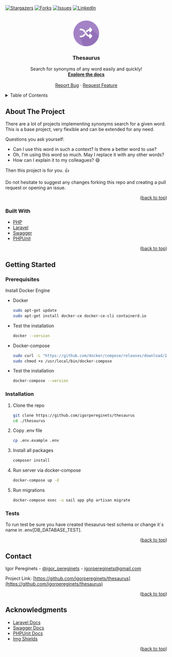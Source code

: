 <!-- PROJECT SHIELDS -->

[![Stargazers][stars-shield]][stars-url]
[![Forks][forks-shield]][forks-url]
[![Issues][issues-shield]][issues-url]
[![LinkedIn][linkedin-shield]][linkedin-url]

<!-- PROJECT LOGO -->
<br />
<div align="center">
  <a href="https://github.com/igorpereginets/thesaurus">
    <img src="resources/images/synonymicon.png" alt="Thesaurus" width="80" height="80">
  </a>

<h3 align="center">Thesaurus</h3>

  <p align="center">
    Search for synonyms of any word easily and quickly!
    <br />
    <a href="https://github.com/igorpereginets/thesaurus"><strong>Explore the docs</strong></a>
    <br />
    <br />
    <a href="https://github.com/igorpereginets/thesaurus/issues">Report Bug</a>
    ·
    <a href="https://github.com/igorpereginets/thesaurus/issues">Request Feature</a>
  </p>
</div>

<!-- TABLE OF CONTENTS -->
<details>
  <summary>Table of Contents</summary>
  <ol>
    <li>
      <a href="#about-the-project">About The Project</a>
      <ul>
        <li><a href="#built-with">Built With</a></li>
      </ul>
    </li>
    <li>
      <a href="#getting-started">Getting Started</a>
      <ul>
        <li><a href="#prerequisites">Prerequisites</a></li>
        <li><a href="#installation">Installation</a></li>
        <li><a href="#tests">Tests</a></li>
      </ul>
    </li>
    <li><a href="#contact">Contact</a></li>
    <li><a href="#acknowledgments">Acknowledgments</a></li>
  </ol>
</details>

<!-- ABOUT THE PROJECT -->

## About The Project

There are a lot of projects implementing synonyms search for a given word. This is a base project, very flexible and can
be extended for any need.


Questions you ask yourself:

* Can I use this word in such a context? Is there a better word to use?
* Oh, I'm using this word so much. May I replace it with any other words?
* How can I explain it to my colleagues? :smile:

Then this project is for you. :+1:

Do not hesitate to suggest any changes forking this repo and creating a pull request or opening an issue.

<p align="right">(<a href="#top">back to top</a>)</p>

### Built With

* [PHP](https://www.php.net/)
* [Laravel](https://laravel.com)
* [Swagger](https://swagger.io/)
* [PHPUnit](https://phpunit.de/)

<p align="right">(<a href="#top">back to top</a>)</p>

<!-- GETTING STARTED -->

## Getting Started
### Prerequisites

Install Docker Engine

* Docker
  ```sh
  sudo apt-get update
  sudo apt-get install docker-ce docker-ce-cli containerd.io
  ```
* Test the installation
  ```sh
  docker --version
  ```
* Docker-compose
  ```sh
  sudo curl -L "https://github.com/docker/compose/releases/download/1.29.2/docker-compose-$(uname -s)-$(uname -m)" -o /usr/local/bin/docker-compose
  sudo chmod +x /usr/local/bin/docker-compose
  ```
* Test the installation
  ```sh
  docker-compose --version
  ```

### Installation

1. Clone the repo
   ```sh
   git clone https://github.com/igorpereginets/thesaurus
   cd ./thesaurus
   ```
2. Copy .env file
   ```sh
   cp .env.example .env
   ```
3. Install all packages
   ```sh
   composer install
   ```
4. Run server via docker-compose
    ```sh
   docker-compose up -d
   ```
5. Run migrations
    ```sh
   docker-compose exec -u sail app php artisan migrate
   ```

### Tests

To run test be sure you have created thesaurus-test schema or change it`s name in .env[DB_DATABASE_TEST].

<p align="right">(<a href="#top">back to top</a>)</p>

<!-- CONTACT -->

## Contact

Igor Pereginets - [@igor_pereginets](https://twitter.com/igor_pereginets) - igorpereginets@gmail.com

Project Link: [https://github.com/igorpereginets/thesaurus](https://github.com/igorpereginets/thesaurus)

<p align="right">(<a href="#top">back to top</a>)</p>

<!-- ACKNOWLEDGMENTS -->

## Acknowledgments

* [Laravel Docs](https://laravel.com/docs/8.x)
* [Swagger Docs](https://swagger.io/docs/)
* [PHPUnit Docs](https://phpunit.readthedocs.io/en/9.5/)
* [Img Shields](https://shields.io)

<p align="right">(<a href="#top">back to top</a>)</p>

[forks-shield]: https://img.shields.io/github/forks/igorpereginets/thesaurus

[forks-url]: https://github.com/igorpereginets/thesaurus/network/members

[stars-shield]: https://img.shields.io/github/stars/igorpereginets/thesaurus

[stars-url]: https://github.com/igorpereginets/thesaurus/stargazers

[issues-shield]: https://img.shields.io/github/issues/igorpereginets/thesaurus

[issues-url]: https://github.com/igorpereginets/thesaurus/issues

[linkedin-shield]: https://img.shields.io/badge/-LinkedIn-black.svg?style=social&logo=linkedin&colorB=555

[linkedin-url]: https://www.linkedin.com/in/igor-pereginets-5147b0127/
